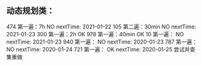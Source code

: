 ## 动态规划类：
474 第一遍：7h    NO nextTime: 2021-01-22
105 第二遍：30min NO nextTime: 2021-01-23
300 第一遍：2h    OK
978 第一遍：40min OK
10  第一遍：      NO  nextTime: 2021-01-23
940 第一遍：      NO  nextTime: 2020-01-23
787 第一遍：      NO  nextTime: 2020-01-24
721 第一遍：      OK  nextTime: 2020-01-25 尝试并查集重做